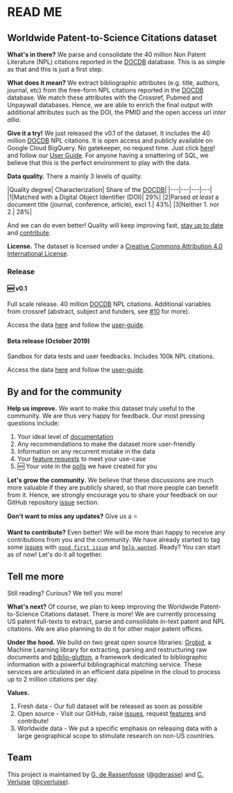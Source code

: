 [DOCDB]:https://www.epo.org/searching-for-patents/data/bulk-data-sets/docdb.html#tab-1
[user-guide]:user-guide/user-guide.md
[beta-db]:https://console.cloud.google.com/bigquery?project=npl-parsing&p=npl-parsing&d=patcit&t=beta&page=table
[v01-db]:https://console.cloud.google.com/bigquery?project=npl-parsing&p=npl-parsing&d=patcit&t=v01&page=table
[grobid]:https://github.com/kermitt2/grobid
[biblio-glutton]:https://github.com/kermitt2/biblio-glutton
[issues-create]:https://github.com/cverluise/SciCit/issues/new/choose
[issues]:https://github.com/cverluise/SciCit/issues
[polls]:https://github.com/cverluise/SciCit/issues?q=is%3Aissue+is%3Aopen+label%3APolls
[good-first-issue]:https://github.com/cverluise/SciCit/issues?q=is%3Aissue+is%3Aopen+label%3A%22good+first+issue%22
[help-wanted]:https://github.com/cverluise/SciCit/issues?q=is%3Aissue+is%3Aopen+label%3A%22help+wanted%22
[issue-10]:https://github.com/cverluise/SciCit/issues/10
[gderasse]:https://github.com/gderasse
[gder]:http://www.gder.info/
[cverluise]:https://github.com/cverluise
[cver]:https://cverluise.github.io/


# READ ME

## Worldwide Patent-to-Science Citations dataset

**What's in there?** We parse and consolidate the 40 million Non Patent Literature (NPL) citations reported in the [DOCDB][DOCDB] database. This is as simple as that and this is just a first step.

**What does it mean?** We extract bibliographic attributes (e.g. title, authors, journal, etc) from the free-form NPL citations reported in the [DOCDB][DOCDB] database. We match these attributes with the Crossref, Pubmed and Unpaywall databases. Hence, we are able to enrich the final output with additional attributes such as the DOI, the PMID and the open access url *inter allia*. 

**Give it a try!** We just released the v0.1 of the dataset. It includes the 40 million [DOCDB][DOCDB] NPL citations. It is open access and publicly available on Google Cloud BigQuery. No gatekeeper, no request time. Just click [here][v01-db]! and follow our [User Guide][user-guide]. For anyone having a smattering of SQL, we believe that this is the perfect environment to play with the data. 

**Data quality.** There a mainly 3 levels of quality. 

|Quality degree| Characterization| Share of the [DOCDB][DOCDB]|
|---|---|---|---|
|1|Matched with a Digital Object Identifier (DOI)| 29%|
|2|Parsed *at least* a document title (journal, conference, article), excl 1.| 43%|
|3|Neither 1. nor 2.| 28%|

And we can do even better! Quality will keep improving fast, [stay up to date](#update) and [contribute](#contribute).   

**License.** The dataset is licensed under a <a rel="license" href="http://creativecommons.org/licenses/by/4.0/">Creative Commons Attribution 4.0 International License</a>.

### Release

#### :new: v0.1

Full scale release. 40 million [DOCDB][DOCDB] NPL citations. Additional variables from crossref (abstract, subject and funders, see [#10][issue-10] for more).

Access the data [here][v01-db] and follow the [user-guide][user-guide]. 

#### Beta release (October 2019)

Sandbox for data tests and user feedbacks. Includes 100k NPL citations.  

Access the data [here][beta-db] and follow the [user-guide][user-guide].


## By and for the community 

 
**Help us improve.** We want to make this dataset truly useful to the community. We are thus very happy for feedback. Our most pressing questions include: 

1. Your ideal level of [documentation][issues-create]
2. Any recommendations to make the dataset more user-friendly  
3. Information on any recurrent mistake in the data 
4. Your [feature requests][issues-create] to meet your use-case
5. :new: Your vote in the [polls][polls] we have created for you
 
**Let's grow the community.** We believe that these discussions are much more valuable if they are publicly shared, so that more people can benefit from it. Hence, we strongly encourage you to share your feedback on our GitHub repository [issue][issues] section. 

**Don't want to miss any updates?** Give us a :star:
<a name="update"></a> 

**Want to contribute?** Even better! We will be more than happy to receive any contributions from you and the community. We have already started to tag some [issues][issues-create] with [`good first issue`][good-first-issue] and [`help wanted`][help-wanted]. Ready? You can start as of now! Let's do it all together.

<a name="contribute"></a> 

## Tell me more 

Still reading? Curious? We tell you more!
 
**What's next?** Of course, we plan to keep improving the Worldwide Patent-to-Science Citations dataset. There is more! We are currently processing US patent full-texts to extract, parse and consolidate in-text patent and NPL citations. We are also planning to do it for other major patent offices. 

**Under the hood.** We build on two great open source libraries: [Grobid][grobid], a Machine Learning library for extracting, parsing and restructuring raw documents and [biblio-glutton][biblio-glutton], a framework dedicated to bibliographic information with a powerful bibliographical matching service. These services are articulated in an efficient data pipeline in the cloud to process up to 2 million citations per day. 

**Values.** 

1. Fresh data - Our full dataset will be released as soon as possible
2. Open source - Visit our GitHub, raise [issues][issues-create], request [features][issues-create] and contribute!
3. Worldwide data - We put a specific emphasis on releasing data with a large geographical scope to stimulate research on non-US countries.

## Team

This project is maintained by [G. de Rassenfosse][gder] ([@gderasse][gderasse]) and [C. Verluise][cver] ([@cverluise][cverluise]).
  



